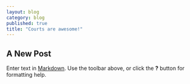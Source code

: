 ```yaml
---
layout: blog
category: blog
published: true
title: "Courts are awesome!"
---
```


## A New Post

Enter text in [Markdown](http://daringfireball.net/projects/markdown/). Use the toolbar above, or click the **?** button for formatting help.